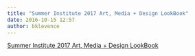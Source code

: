 ```yaml
---
title: "Summer Institute 2017 Art, Media + Design LookBook"
date: 2016-10-15 12:57
author: bklevence
---
```


<a href="https://issuu.com/universityofthearts/docs/precollegesilookbook">Summer Institute 2017 Art, Media + Design LookBook</a>
